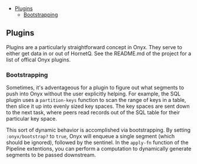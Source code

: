 <!-- START doctoc generated TOC please keep comment here to allow auto update -->
<!-- DON'T EDIT THIS SECTION, INSTEAD RE-RUN doctoc TO UPDATE -->

- [Plugins](#plugins)
  - [Bootstrapping](#bootstrapping)

<!-- END doctoc generated TOC please keep comment here to allow auto update -->

## Plugins

Plugins are a particularly straightforward concept in Onyx. They serve to either get data in or out of HornetQ. See the README.md of the project for a list of offical Onyx plugins.

### Bootstrapping

Sometimes, it's adventageous for a plugin to figure out what segments to push into Onyx without the user explicitly helping. For example, the SQL plugin uses a `partition-keys` function to scan the range of keys in a table, then slice it up into evenly sized key spaces. The key spaces are sent down to the next task, where peers read records out of the SQL table for their particular key space.

This sort of dynamic behavior is accomplished via bootstrapping. By setting `:onyx/bootstrap?` to `true`, Onyx will enqueue a single segment (which should be ignored), followed by the sentinel. In the `apply-fn` function of the Pipeline extentions, you can perform a computation to dynamically generate segments to be passed downstream.

